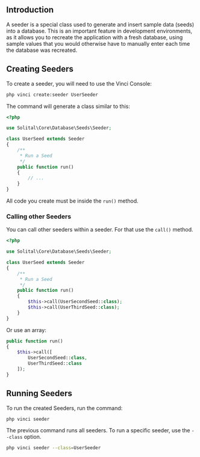 ## Introduction

A seeder is a special class used to generate and insert sample data (seeds) into a database. This is an important feature in development environments, as it allows you to recreate the application with a fresh database, using sample values that you would otherwise have to manually enter each time the database was recreated.

## Creating Seeders

To create a seeder, you will need to use the Vinci Console:

```bash
php vinci create:seeder UserSeeder
```

The command will generate a class similar to this:

```php
<?php

use Solital\Core\Database\Seeds\Seeder;

class UserSeed extends Seeder
{
    /**
     * Run a Seed
     */
    public function run()
    {
        // ...
    }
}
```

All code you create must be inside the `run()` method.

### Calling other Seeders

You can call other seeders within a seeder. For that use the `call()` method.

```php
<?php

use Solital\Core\Database\Seeds\Seeder;

class UserSeed extends Seeder
{
    /**
     * Run a Seed
     */
    public function run()
    {
        $this->call(UserSecondSeed::class);
        $this->call(UserThirdSeed::class);
    }
}
```

Or use an array:

```php
public function run()
{
    $this->call([
        UserSecondSeed::class,
        UserThirdSeed::class
    ]);
}
```

## Running Seeders

To run the created Seeders, run the command:

```bash
php vinci seeder
```

The previous command runs all seeders. To run a specific seeder, use the `--class` option.

```bash
php vinci seeder --class=UserSeeder
```